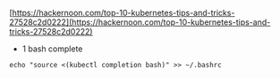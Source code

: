 [https://hackernoon.com/top-10-kubernetes-tips-and-tricks-27528c2d0222](https://hackernoon.com/top-10-kubernetes-tips-and-tricks-27528c2d0222)

- 1  bash complete
```
echo "source <(kubectl completion bash)" >> ~/.bashrc
```
